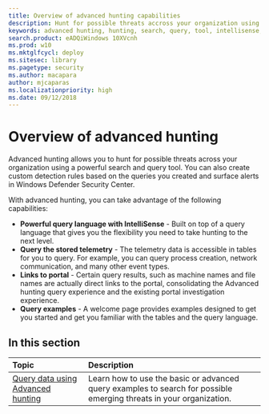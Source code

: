 ```yaml
---
title: Overview of advanced hunting capabilities
description: Hunt for possible threats accross your organization using a powerful search and query tool
keywords: advanced hunting, hunting, search, query, tool, intellisense, telemetry
search.product: eADQiWindows 10XVcnh
ms.prod: w10
ms.mktglfcycl: deploy
ms.sitesec: library
ms.pagetype: security
ms.author: macapara
author: mjcaparas
ms.localizationpriority: high
ms.date: 09/12/2018
---
```


# Overview of advanced hunting 

Advanced hunting allows you to hunt for possible threats across your organization using a powerful search and query tool. You can also create custom detection rules based on the queries you created and surface alerts in Windows Defender Security Center. 

With advanced hunting, you can take advantage of the following capabilities:

- **Powerful query language with IntelliSense** - Built on top of a query language that gives you the flexibility you need to take hunting to the next level.
- **Query the stored telemetry** - The telemetry data is accessible in tables for you to query. For example, you can query process creation, network communication, and many other event types.
- **Links to portal** - Certain query results, such as machine names and file names are actually direct links to the portal, consolidating the Advanced hunting query experience and the existing portal investigation experience.
- **Query examples** - A welcome page provides examples designed to get you started and get you familiar with the tables and the query language.

## In this section
Topic | Description 
:---|:---
[Query data using Advanced hunting](advanced-hunting-windows-defender-advanced-threat-protection.md) | Learn how to use the basic or advanced query examples to search for possible emerging threats in your organization.



